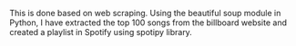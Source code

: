 This is done based on web scraping. Using the beautiful soup module in Python, I have extracted the top 100 songs from the billboard website and created a playlist in Spotify using spotipy library.

